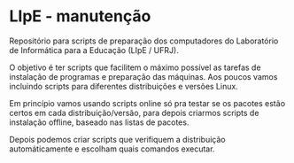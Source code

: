 # LIpE - manutenção
Repositório para scripts de preparação dos computadores do Laboratório de Informática para a Educação (LIpE / UFRJ).

O objetivo é ter scripts que facilitem o máximo possível as tarefas de instalação de programas e preparação das máquinas.
Aos poucos vamos incluindo scripts para diferentes distribuições e versões Linux.

Em princípio vamos usando scripts online só pra testar se os pacotes estão certos em cada distribuição/versão, para depois criarmos scripts de instalação offline, baseado nas listas de pacotes.

Depois podemos criar scripts que verifiquem a distribuição automáticamente e escolham quais comandos executar.
